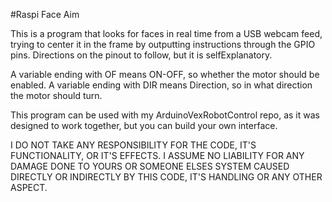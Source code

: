 #Raspi Face Aim

This is a program that looks for faces in real time from a USB webcam feed, trying to center it in the frame by outputting instructions through the GPIO pins.
Directions on the pinout to follow, but it is selfExplanatory.

A variable ending with OF means ON-OFF, so whether the motor should be enabled.
A variable ending with DIR means Direction, so in what direction the motor should turn.

This program can be used with my ArduinoVexRobotControl repo, as it was designed to work together, but you can build your own interface.



I DO NOT TAKE ANY RESPONSIBILITY FOR THE CODE, IT'S FUNCTIONALITY, OR IT'S EFFECTS. I ASSUME NO LIABILITY FOR ANY DAMAGE DONE TO YOURS OR SOMEONE ELSES SYSTEM CAUSED DIRECTLY OR INDIRECTLY BY THIS CODE, IT'S HANDLING OR ANY OTHER ASPECT.
